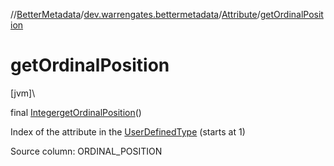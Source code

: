 //[BetterMetadata](../../../index.md)/[dev.warrengates.bettermetadata](../index.md)/[Attribute](index.md)/[getOrdinalPosition](get-ordinal-position.md)

# getOrdinalPosition

[jvm]\

final [Integer](https://docs.oracle.com/javase/8/docs/api/java/lang/Integer.html)[getOrdinalPosition](get-ordinal-position.md)()

Index of the attribute in the [UserDefinedType](../-user-defined-type/index.md) (starts at 1)

Source column: ORDINAL_POSITION
